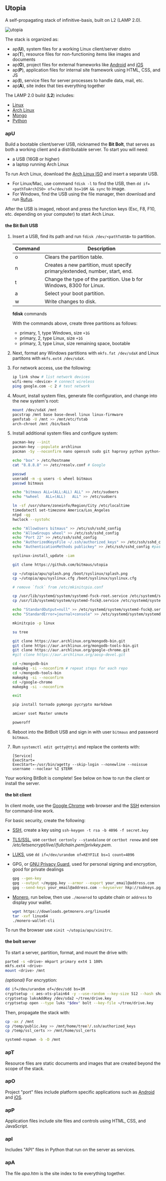 
## Utopia

A self-propagating stack of infinitive-basis, built on L2 (LAMP 2.0).

![utopia](/apt/utopia.png)

The stack is organized as:

- ap(**U**), system files for a working Linux client/server distro
- ap(**T**), resource files for non-functioning items like images and documents
- ap(**O**), project files for external frameworks like [Android](https://www.android.com) and [iOS](https://developer.apple.com/ios/)
- ap(**P**), application files for internal site framework using HTML, CSS, and JS
- ap(**I**), service files for server processes to handle data, mail, etc.
- ap(**A**), site index that ties everything together

The LAMP 2.0 build (**L2**) includes:

- [Linux](https://en.wikipedia.org/wiki/Linux)
- [Arch Linux](https://www.archlinux.org)
- [Mongo](https://www.mongodb.com/)
- [Python](https://www.python.org/)

### apU

Build a bootable client/server USB, nicknamed the **Bit Bolt**, that serves as both a working client and a distributable server. To start you will need:

- a USB (16GB or higher)
- a laptop running Arch Linux

To run Arch Linux, download the [Arch Linux ISO](https://www.archlinux.org/download/) and insert a separate USB.

- For Linux/Mac, use command `fdisk -l` to find the USB, then `dd if=<pathToArchISO> of=/dev/sdX bs=16M && sync` to image.
- For Windows, find the USB using the file manager, then download and run [Rufus](https://rufus.ie).

 After the USB is imaged, reboot and press the function keys (Esc, F8, F10, etc. depending on your computer) to start Arch Linux.

#### the Bit Bolt USB

1. Insert a USB, find its path and run `fdisk /dev/<pathToUSB>` to partition.

   |Command|Description|
   |-|-|
   |o|Clears the partition table.|
   |n|Creates a new partition, must specify primary/extended, number, start, end.|
   |t|Change the type of the partition. Use b for Windows, 8300 for Linux.|
   |a|Select your boot partition.|
   |w|Write changes to disk.|

   **fdisk** commands

   With the commands above, create three partitions as follows:

   - primary, 1, type Windows, size `+1G`
   - primary, 2, type Linux, size `+1G`
   - primary, 3, type Linux, size remaining space, bootable

1. Next, format any Windows partitions with `mkfs.fat /dev/sdaX` and Linux partitons with `mkfs.ext4 /dev/sdaX`.

1. For network access, use the following:

   ```bash
   ip link show # list network devices
   wifi-menu <device> # connect wireless
   ping google.com -c 2 # test network
   ```

1. Mount, install system files, generate file configuration, and change into the new system's root:

   ```bash
   mount /dev/sdaX /mnt
   pacstrap /mnt base base-devel linux linux-firmware
   genfstab -U /mnt >> /mnt/etc/fstab
   arch-chroot /mnt /bin/bash
   ```

1. Install additional system files and configure system:

   ```bash
   pacman-key --init
   pacman-key --populate archlinux
   pacman -Sy --noconfirm nano openssh sudo git haproxy python python-pip wget gnupg certbot dialog wpa_supplicant dhcpcd netctl syslinux dhcp xorg-server xorg-xhost xorg-xrandr xorg-xinit xf86-video-intel xterm mesa ntp alsa-utils arch-install-scripts

   echo "box" > /etc/hostname
   cat "8.8.8.8" >> /etc/resolv.conf # Google

   passwd
   useradd -m -g users -G wheel bitmaus
   passwd bitmaus

   echo "bitmaus ALL=(ALL:ALL) ALL" >> /etc/sudoers
   echo "%wheel   ALL=(ALL)   ALL" >> /etc/sudoers

   ln -sf /usr/share/zoneinfo/Region/City /etc/localtime
   timedatectl set-timezone America/Los_Angeles
   ntpd -qg
   hwclock --systohc

   echo "AllowUsers bitmaus" >> /etc/ssh/sshd_config
   echo "AllowGroups wheel" >> /etc/ssh/sshd_config
   echo "Port 22" >> /etc/ssh/sshd_config
   echo "AuthorizedKeysFile ~/.ssh/authorized_keys" >> /etc/ssh/sshd_config
   echo "AuthenticationMethods publickey" >> /etc/ssh/sshd_config #password?

   syslinux-install_update -iam

   git clone https://github.com/bitmaus/utopia

   cp ~/utopia/apu/splash.png /boot/syslinux/splash.png
   cp ~/utopia/apu/syslinux.cfg /boot/syslinux/syslinux.cfg

   # remove `fsck` from /etc/mkinitcpio.conf

   cp /usr/lib/systemd/system/systemd-fsck-root.service /etc/systemd/system/systemd-fsck-root.service
   cp /usr/lib/systemd/system/systemd-fsck@.service /etc/systemd/system/systemd-fsck@.service

   echo "StandardOutput=null" >> /etc/systemd/system/systemd-fsck@.service
   echo "StandardError=journal+console" >> /etc/systemd/system/systemd-fsck@.service

   mkinitcpio -p linux

   su tree

   git clone https://aur.archlinux.org/mongodb-bin.git
   git clone https://aur.archlinux.org/mongodb-tools-bin.git
   git clone https://aur.archlinux.org/google-chrome.git
   #git clone https://aur.archlinux.org/aosp-devel.git

   cd ~/mongodb-bin
   makepkg -si --noconfirm # repeat steps for each repo
   cd ~/mongodb-tools-bin
   makepkg -si --noconfirm
   cd ~/google-chrome
   makepkg -si --noconfirm

   exit

   pip install tornado pymongo pycrypto markdown

   amixer sset Master unmute

   poweroff
   ```

1. Reboot into the BitBolt USB and sign in with user `bitmaus` and password `bitmaus`.

1. Run `systemctl edit getty@tty1` and replace the contents with:

   ```
   [Service]
   ExecStart=
   ExecStart=-/usr/bin/agetty --skip-login --nonewline --noissue username --noclear %I $TERM
   ```

Your working BitBolt is complete! See below on how to run the client or install the server.

#### the bit client

In client mode, use the [Google Chrome](https://www.google.com/chrome/) web browser and the [SSH](https://chrome.google.com/webstore/detail/secure-shell-app/pnhechapfaindjhompbnflcldabbghjo?hl=en) extension for command-line work.

For basic security, create the following:

- [SSH](https://en.wikipedia.org/wiki/Secure_Shell), create a key using `ssh-keygen -t rsa -b 4096 -f secret.key`

- [TLS/SSL](https://en.wikipedia.org/wiki/Transport_Layer_Security), use `certbot certonly --standalone` or `certbot renew` and see */etc/letsencrypt/live/<domain>/fullchain.pem|privkey.pem*.

- [LUKS](https://en.wikipedia.org/wiki/Linux_Unified_Key_Setup), use `dd if=/dev/urandom of=KEYFILE bs=1 count=4096`

- GPG, or [GNU Privacy Guard](https://www.gnupg.org/), used for personal signing and encryption, good for private dealings

   ```bash
   gpg --gen-key
   gpg --output ~/mygpg.key --armor --export your_email@address.com
   gpg --send-keys your_email@address.com --keyserver hkp://subkeys.pgp.net
   ```

- [Monero](https://en.wikipedia.org/wiki/Monero_(cryptocurrency)), run below, then use `./monerod` to update chain or `address` to display your wallet.

   ```bash
   wget https://downloads.getmonero.org/linux64
   tar -xvf linux64
   ./monero-wallet-cli
   ```

To run the browser use `xinit ~/utopia/apu/xinitrc`.

#### the bolt server

To start a server, partition, format, and mount the drive with:

```bash
parted -s <drive> mkpart primary ext4 1 100%
mkfs.ext4 <drive>
mount <drive> /mnt
```

*(optional)* For encryption:

```bash
dd if=/dev/urandom of=/dev/sdd bs=1M
cryptsetup -c aes-xts-plain64 -y --use-random --key-size 512 --hash sha512 --iter-time 5000 luksFormat "$dev" --verify-passphrase
cryptsetup luksAddKey /dev/sda2 ~/tree/drive.key
cryptsetup open --type luks "$dev" bolt --key-file ~/tree/drive.key
```

Then, propagate the stack with:

```bash
cp -ax / /mnt
cp /temp/public.key >> /mnt/home/tree?/.ssh/authorized_keys
cp /temp/ssl_certs >> /mnt/home/ssl_certs

systemd-nspawn -b -D /mnt
```

### apT

Resource files are static documents and images that are created beyond the scope of the stack.

### apO

Project "port" files include platform specific applications such as [Android](https://www.android.com) and [iOS](https://developer.apple.com/ios/).

### apP

Application files include site files and controls using HTML, CSS, and JavaScript.

### apI

Includes "API" files in Python that run on the server as services.

### apA

The file *apa.htm* is the site index to tie everything together.
